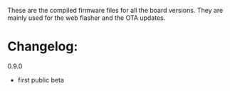 These are the compiled firmware files for all the board versions. They are mainly used for the web flasher and the OTA updates.

# Changelog:

0.9.0
- first public beta
